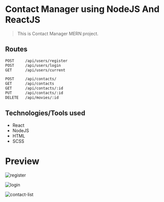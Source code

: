 # Contact Manager using NodeJS And ReactJS
> This is Contact Manager MERN project.

## Routes
```bash
POST     /api/users/register
POST     /api/users/login
GET      /api/users/current

POST     /api/contacts/
GET      /api/contacts
GET      /api/contacts/:id
PUT      /api/contacts/:id
DELETE   /api/movies/:id

```



## Technologies/Tools used

- React
- NodeJS
- HTML
- SCSS


# Preview

![register](https://github.com/VishalMakwana23/contact-manager/assets/70998696/7b623548-8ba0-47c8-b315-af990a136d3e)

![login](https://github.com/VishalMakwana23/contact-manager/assets/70998696/8fe52731-542c-4fcb-8809-3a94907766a5)

![contact-list](https://github.com/VishalMakwana23/contact-manager/assets/70998696/c6df3720-41a9-4ef8-9466-f5384bc7c0da)
